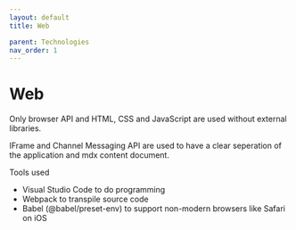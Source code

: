 ```yaml
---
layout: default
title: Web

parent: Technologies
nav_order: 1
---
```


# Web

Only browser API and HTML, CSS and JavaScript are used without external libraries.

IFrame and Channel Messaging API are used to have a clear seperation of the application and mdx content document.

Tools used

* Visual Studio Code to do programming
* Webpack to transpile source code
* Babel (@babel/preset-env) to support non-modern browsers like Safari on iOS
